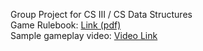 Group Project for CS III / CS Data Structures
<br>
Game Rulebook: <a target="_blank" href="https://tesera.ru/images/items/1108676/EN-Azul-Rules.pdf">Link (pdf)</a>
<br>
Sample gameplay video: 
<a target="_blank" href="https://drive.google.com/file/d/14RzBEVukZ9zeeYqQX88ToYGEZ2IK9PRZ/view?usp=share_link">Video Link</a>
